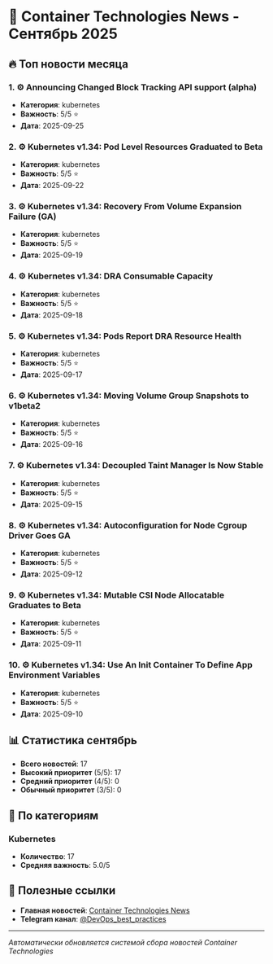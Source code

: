 # 📰 Container Technologies News - Сентябрь 2025

## 🔥 Топ новости месяца

### 1. ⚙️ Announcing Changed Block Tracking API support (alpha)
- **Категория**: kubernetes
- **Важность**: 5/5 ⭐
- **Дата**: 2025-09-25

### 2. ⚙️ Kubernetes v1.34: Pod Level Resources Graduated to Beta
- **Категория**: kubernetes
- **Важность**: 5/5 ⭐
- **Дата**: 2025-09-22

### 3. ⚙️ Kubernetes v1.34: Recovery From Volume Expansion Failure (GA)
- **Категория**: kubernetes
- **Важность**: 5/5 ⭐
- **Дата**: 2025-09-19

### 4. ⚙️ Kubernetes v1.34: DRA Consumable Capacity
- **Категория**: kubernetes
- **Важность**: 5/5 ⭐
- **Дата**: 2025-09-18

### 5. ⚙️ Kubernetes v1.34: Pods Report DRA Resource Health
- **Категория**: kubernetes
- **Важность**: 5/5 ⭐
- **Дата**: 2025-09-17

### 6. ⚙️ Kubernetes v1.34: Moving Volume Group Snapshots to v1beta2
- **Категория**: kubernetes
- **Важность**: 5/5 ⭐
- **Дата**: 2025-09-16

### 7. ⚙️ Kubernetes v1.34: Decoupled Taint Manager Is Now Stable
- **Категория**: kubernetes
- **Важность**: 5/5 ⭐
- **Дата**: 2025-09-15

### 8. ⚙️ Kubernetes v1.34: Autoconfiguration for Node Cgroup Driver Goes GA
- **Категория**: kubernetes
- **Важность**: 5/5 ⭐
- **Дата**: 2025-09-12

### 9. ⚙️ Kubernetes v1.34: Mutable CSI Node Allocatable Graduates to Beta
- **Категория**: kubernetes
- **Важность**: 5/5 ⭐
- **Дата**: 2025-09-11

### 10. ⚙️ Kubernetes v1.34: Use An Init Container To Define App Environment Variables
- **Категория**: kubernetes
- **Важность**: 5/5 ⭐
- **Дата**: 2025-09-10

## 📊 Статистика сентябрь

- **Всего новостей**: 17
- **Высокий приоритет** (5/5): 17
- **Средний приоритет** (4/5): 0
- **Обычный приоритет** (3/5): 0

## 🎯 По категориям

### Kubernetes
- **Количество**: 17
- **Средняя важность**: 5.0/5

## 🔗 Полезные ссылки

- **Главная новостей**: [Container Technologies News][news-main]
- **Telegram канал**: [@DevOps_best_practices][telegram]

[news-main]: ../../README.md
[telegram]: https://t.me/DevOps_best_practices

---
*Автоматически обновляется системой сбора новостей Container Technologies*